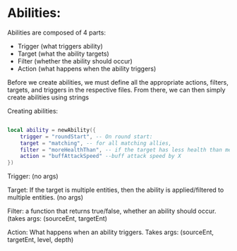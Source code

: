 

# Abilities:


Abilities are composed of 4 parts:

- Trigger (what triggers ability)
- Target (what the ability targets)
- Filter (whether the ability should occur)
- Action (what happens when the ability triggers)




Before we create abilities, we must define all the appropriate actions,
filters, targets, and triggers in the respective files.
From there, we can then simply create abilities using strings


Creating abilities:

```lua

local ability = newAbility({
    trigger = "roundStart", -- On round start:
    target = "matching", -- for all matching allies,
    filter = "moreHealthThan", -- if the target has less health than me,
    action = "buffAttackSpeed" --buff attack speed by X
})


```




Trigger:
(no args)

Target:
If the target is multiple entities, then the ability is applied/filtered to multiple entities.
(no args)



Filter:
a function that returns true/false, whether an ability should occur. (takes args:
(sourceEnt, targetEnt)



Action:
What happens when an ability triggers. Takes args:
(sourceEnt, targetEnt, level, depth)

